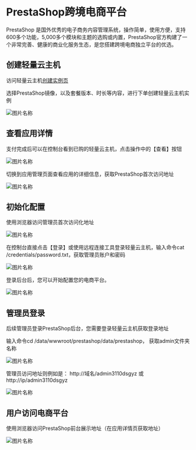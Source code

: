# PrestaShop跨境电商平台

PrestaShop 是国外优秀的电子商务内容管理系统，操作简单，使用方便，支持600多个功能，5,000多个模块和主题的选购或内置，PrestaShop官方构建了一个非常完善、健康的商业化服务生态，是您搭建跨境电商独立平台的优选。


## 创建轻量云主机

访问轻量云主机[创建实例页](https://lavm-console.jdcloud.com/lavm/create)

选择PrestaShop镜像，以及套餐版本、时长等内容，进行下单创建轻量云主机实例

![图片名称](https://img1.jcloudcs.com/cn/image/iavm/%E5%9B%BE%E7%89%876/10.png)



## 查看应用详情

支付完成后可以在控制台看到已购的轻量云主机，点击操作中的【查看】按钮

![图片名称](https://img1.jcloudcs.com/cn/image/iavm/%E5%9B%BE%E7%89%876/1.png)


切换到应用管理页面查看应用的详细信息，获取PrestaShop首次访问地址

![图片名称](https://img1.jcloudcs.com/cn/image/iavm/%E5%9B%BE%E7%89%876/11.png)





## 初始化配置

使用浏览器访问管理员首次访问化地址


![图片名称](https://img1.jcloudcs.com/cn/image/iavm/%E5%9B%BE%E7%89%876/12.png)


在控制台直接点击【登录】或使用远程连接工具登录轻量云主机，输入命令cat /credentials/password.txt，获取管理员账户和密码


![图片名称](https://img1.jcloudcs.com/cn/image/iavm/%E5%9B%BE%E7%89%876/13.png)


登录后台后，您可以开始配置您的电商平台。

![图片名称](https://img1.jcloudcs.com/cn/image/iavm/%E5%9B%BE%E7%89%876/14.png)




## 管理员登录 

后续管理员登录PrestaShop后台，您需要登录轻量云主机获取登录地址

输入命令cd /data/wwwroot/prestashop/data/prestashop， 获取admin文件夹名称

![图片名称](https://img1.jcloudcs.com/cn/image/iavm/%E5%9B%BE%E7%89%876/15.png)

管理员访问地址则例如是： http://域名/admin3110dsgyz 或 http://ip/admin3110dsgyz

![图片名称](https://img1.jcloudcs.com/cn/image/iavm/%E5%9B%BE%E7%89%876/16.png)


## 用户访问电商平台

使用浏览器访问PrestaShop前台展示地址（在应用详情页获取地址）

![图片名称](https://img1.jcloudcs.com/image/docs/10.png)


